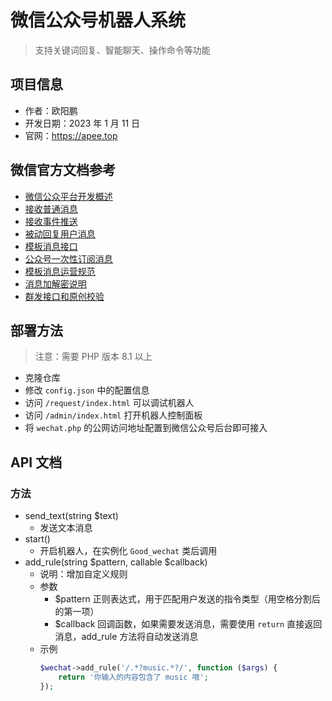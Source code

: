 # 微信公众号机器人系统

> 支持关键词回复、智能聊天、操作命令等功能

## 项目信息

- 作者：欧阳鹏
- 开发日期：2023 年 1 月 11 日
- 官网：https://apee.top

## 微信官方文档参考

- [微信公众平台开发概述](https://developers.weixin.qq.com/doc/offiaccount/Getting_Started/Overview.html)
- [接收普通消息](https://developers.weixin.qq.com/doc/offiaccount/Message_Management/Receiving_standard_messages.html)
- [接收事件推送](https://developers.weixin.qq.com/doc/offiaccount/Message_Management/Receiving_event_pushes.html)
- [被动回复用户消息](https://developers.weixin.qq.com/doc/offiaccount/Message_Management/Passive_user_reply_message.html)
- [模板消息接口](https://developers.weixin.qq.com/doc/offiaccount/Message_Management/Template_Message_Interface.html)
- [公众号一次性订阅消息](https://developers.weixin.qq.com/doc/offiaccount/Message_Management/One-time_subscription_info.html)
- [模板消息运营规范](https://developers.weixin.qq.com/doc/offiaccount/Message_Management/Template_Message_Operation_Specifications.html)
- [消息加解密说明](https://developers.weixin.qq.com/doc/offiaccount/Message_Management/Message_encryption_and_decryption_instructions.html)
- [群发接口和原创校验](https://developers.weixin.qq.com/doc/offiaccount/Message_Management/Batch_Sends_and_Originality_Checks.html)

## 部署方法

> 注意：需要 PHP 版本 8.1 以上

- 克隆仓库
- 修改 `config.json` 中的配置信息
- 访问 `/request/index.html` 可以调试机器人
- 访问 `/admin/index.html` 打开机器人控制面板
- 将 `wechat.php` 的公网访问地址配置到微信公众号后台即可接入

## API 文档

### 方法

- send_text(string $text)
  - 发送文本消息
- start()
  - 开启机器人，在实例化 `Good_wechat` 类后调用
- add_rule(string $pattern, callable $callback)
  - 说明：增加自定义规则
  - 参数
    - $pattern 正则表达式，用于匹配用户发送的指令类型（用空格分割后的第一项）
    - $callback 回调函数，如果需要发送消息，需要使用 `return` 直接返回消息，add_rule 方法将自动发送消息
  - 示例
    ```php
    $wechat->add_rule('/.*?music.*?/', function ($args) {
        return '你输入的内容包含了 music 哦';
    });
    ```